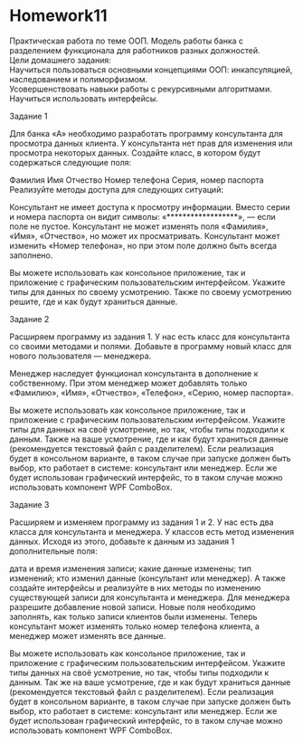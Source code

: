 # Homework11
Практическая работа по теме ООП. Модель работы банка с разделением функционала для работников разных должностей.
<br>Цели домашнего задания:
<br>Научиться пользоваться основными концепциями ООП: инкапсуляцией, наследованием и полиморфизмом.
<br>Усовершенствовать навыки работы с рекурсивными алгоритмами.
<br>Научиться использовать интерфейсы.


Задание 1


Для банка «А» необходимо разработать программу консультанта для просмотра данных клиента. У консультанта нет прав для изменения или просмотра некоторых данных. Создайте класс, в котором будут содержаться следующие поля:

Фамилия
Имя
Отчество
Номер телефона
Серия, номер паспорта
Реализуйте методы доступа для следующих ситуаций:

Консультант не имеет доступа к просмотру информации. Вместо серии и номера паспорта он видит символы: «******************», — если поле не пустое.
Консультант не может изменять поля «Фамилия», «Имя», «Отчество», но может их просматривать.
Консультант может изменить «Номер телефона», но при этом поле должно быть всегда заполнено.


Вы можете использовать как консольное приложение, так и приложение с графическим пользовательским интерфейсом. Укажите типы для данных по своему усмотрению. Также по своему усмотрению решите, где и как будут храниться данные. 


Задание 2


Расширяем программу из задания 1. У нас есть класс для консультанта со своими методами и полями. Добавьте в программу новый класс для нового пользователя — менеджера.

Менеджер наследует функционал консультанта в дополнение к собственному. При этом менеджер может добавлять только «Фамилию», «Имя», «Отчество», «Телефон», «Серию, номер паспорта».



Вы можете использовать как консольное приложение, так и приложение с графическим пользовательским интерфейсом. Укажите типы для данных на своё усмотрение, но так, чтобы типы подходили к данным. Также на ваше усмотрение, где и как будут храниться данные (рекомендуется текстовый файл с разделителем). Если реализация будет в консольном варианте, в таком случае при запуске должен быть выбор, кто работает в системе: консультант или менеджер. Если же будет использован графический интерфейс, то в таком случае можно использовать компонент WPF ComboBox.

 

Задание 3


Расширяем и изменяем программу из задания 1 и 2. У нас есть два класса для консультанта и менеджера. У классов есть метод изменения данных. Исходя из этого, добавьте к данным из задания 1 дополнительные поля:

дата и время изменения записи;
какие данные изменены;
тип изменений;
кто изменил данные (консультант или менеджер).
А также создайте интерфейсы и реализуйте в них методы по изменению существующей записи для консультанта и менеджера. Для менеджера разрешите добавление новой записи. Новые поля необходимо заполнять, как только записи клиентов были изменены. Теперь консультант может изменять только номер телефона клиента, а менеджер может изменять все данные. 



Вы можете использовать как консольное приложение, так и приложение с графическим пользовательским интерфейсом. Укажите типы данных на своё усмотрение, но так, чтобы типы подходили к данным. Так же на ваше усмотрение, где и как будут храниться данные (рекомендуется текстовый файл с разделителем). Если реализация будет в консольном варианте, в таком случае при запуске должен быть выбор, кто работает в системе: консультант или менеджер. Если же будет использован графический интерфейс, то в таком случае можно использовать компонент WPF ComboBox.

